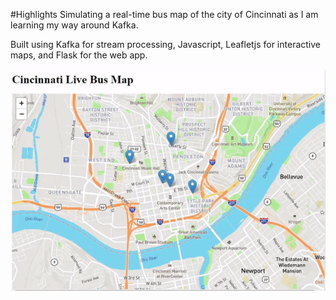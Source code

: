 #Highlights
Simulating a real-time bus map of the city of Cincinnati as I am learning my way around Kafka.

Built using Kafka for stream processing, Javascript, Leafletjs for interactive maps, and Flask for the web app.

![Demo GIF](demo.gif)